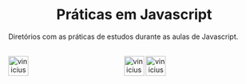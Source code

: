 <h1 align="center">Práticas em Javascript</h1>

Diretórios com as práticas de estudos durante as aulas de Javascript.

<div align="center">
     <div style="display: inline_block margin-left:auto margin-rigth:auto"><br>
        <img align="lef" alt="vinicius-html" height="40 widht="50" src="https://cdn.jsdelivr.net/gh/devicons/devicon/icons/html5/html5-plain-wordmark.svg" />
        <img align="lef" alt="vinicius-css" height="40 widht="50" src="https://cdn.jsdelivr.net/gh/devicons/devicon/icons/css3/css3-plain-wordmark.svg" />
        <img align="left" alt="vinicius-javascript" height="40 widht="50" src="https://cdn.jsdelivr.net/gh/devicons/devicon/icons/javascript/javascript-plain.svg" />
    </div>
</div>

